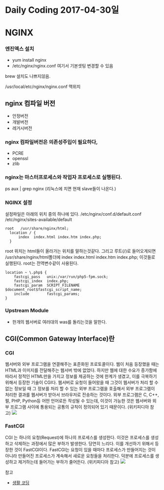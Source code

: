 # Daily Coding 2017-04-30일

# NGINX
### 엔진엑스 설치
  * yum install nginx
  *  /etc/nginx/nginx.conf 여기서 기본셋팅 변경할 수 있음

brew 설치도 나쁘지않음.

/usr/local/etc/nginx/nginx.conf 맥위치

## nginx 컴파일 버전
* 안정버전
* 개발버전
* 레거시버전

### nginx 컴파일버전은 의존성주입이 필요하다,
* PCRE
* openssl
* zlib
### nginx는 마스터프로세스와 작업자 프로세스로 실행된다.
ps aux | grep nginx (리눅스에 치면 현재 slave들이 나온다.)

### NGINX 설정
설정파일은 아래의 위치 중의 하나에 있다.
/etc/nginx/conf.d/default.conf
/etc/nginx/sites-available/default
```
root   /usr/share/nginx/html;
  location / {
      index  index.html index.htm index.php;
  }
```
root 위치는 html들이 올라가는 위치를 말하는것같다. 그리고 루트(/)로 들어오게되면 /usr/share/nginx/html폴더에  index  index.html index.htm index.php; 이것들로 실행된다. root는 전역변수같이 사용된다.
```
location ~ \.php$ {
    fastcgi_pass   unix:/var/run/php5-fpm.sock;
    fastcgi_index  index.php;
    fastcgi_param  SCRIPT_FILENAME  $document_root$fastcgi_script_name;
    include        fastcgi_params;
}
```

### Upstream Module
* 한개의 웹서버로 여러대의 was를 돌리는것을 말한다.



## CGI(Common Gateway Interface)란
### CGI
웹서버와 외부 프로그램을 연결해주는 표준화된 프로토콜이다. 웹이 처음 등장했을 때는 HTML과 이미지를 전달해주는 웹서버 밖에 없었다. 하지만 웹에 대한 수요가 증가함에 따라서 정적인 HTML만을 가지고 정보를 제공하는 것에 한계가 생겼고, 이를 극복하기 위해서 등장한 기술이 CGI다. 웹서버로 요청이 들어왔을 때 그것이 웹서버가 처리 할 수 없는 정보일 때 그 정보를 처리 할 수 있는 외부 프로그램을 호출해서 외부 프로그램이 처리한 결과를 웹서버가 받아서 브라우저로 전송하는 것이다. 외부 프로그램은 C, C++, 펄, PHP, Python등 어떤 언어로든 작성될 수 있는데, 이것이 가능한 것은 웹서버와 외부 프로그램 사이에 통용되는 공통의 규칙이 정의되어 있기 때문이다. (위키피디아 참고)
![](https://s3.ap-northeast-2.amazonaws.com/opentutorials-user-file/module/384/1398.gif)
### FastCGI
CGI 는 하나의 요청(Request)에 하나의 프로세스를 생성한다. 이것은 프로세스를 생성하고 삭제하는 과정에서 많은 부하가 발생한다. 당연히 느리다. 이를 개선하기 위해서 등장한 것이 FastCGI이다. FastCGI는 요청이 있을 때마다 프로세스가 만들어지는 것이 아니라 만들어진 프로세스가 계속해서 새로운 요청들을 처리한다. 덕분에 프로세스를 생성하고 제거하는데 들어가는 부하가 줄어든다. (위키피디아 참고)
![](https://s3.ap-northeast-2.amazonaws.com/opentutorials-user-file/module/384/1397.gif)








참고
* [생활 코딩](https://opentutorials.org/module/432/3742)




